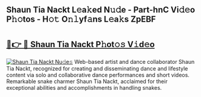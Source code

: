 ## Shaun Tia Nackt L𝚎a𝚔ed N𝚞𝚍e - Part-hnC Vi𝚍𝚎o P𝚑𝚘tos - H𝚘𝚝 O𝚗𝚕yf𝚊ns L𝚎a𝚔s ZpEBF

# <h2><a href="http://kfc0u2.oniu.top/?m=Shaun+Tia+Nackt">🔗👉 🔴 Shaun Tia Nackt P𝚑ot𝚘𝚜 V𝚒d𝚎o</a></h2>

[![Shaun Tia Nackt Nu𝚍e𝚜](https://i.imgur.com/0qMVB7G.gif)](http://kfc0u2.oniu.top/?m=Shaun+Tia+Nackt)
Web-based artist and dance collaborator Shaun Tia Nackt, recognized for creating and disseminating dance and lifestyle content via solo and collaborative dance performances and short videos. Remarkable snake charmer Shaun Tia Nackt, acclaimed for their exceptional abilities and accomplishments in handling snakes.  
